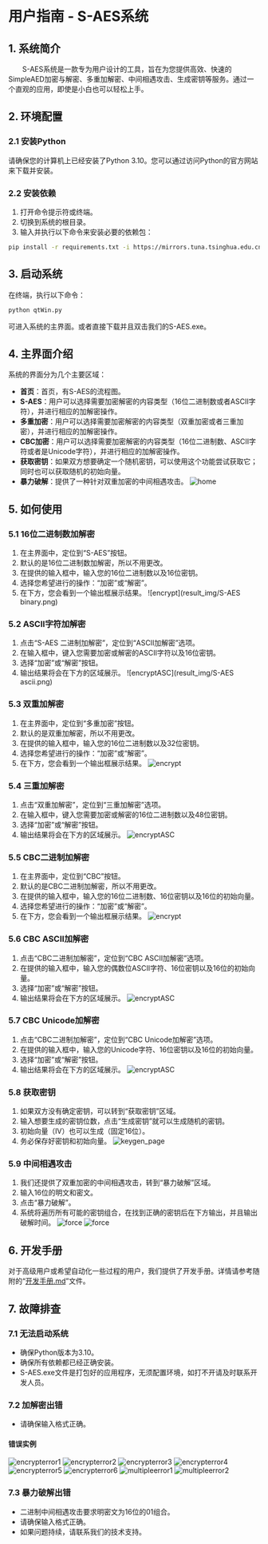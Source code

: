 # 用户指南 - S-AES系统

## 1. 系统简介

  S-AES系统是一款专为用户设计的工具，旨在为您提供高效、快速的SimpleAED加密与解密、多重加解密、中间相遇攻击、生成密钥等服务。通过一个直观的应用，即使是小白也可以轻松上手。

## 2. 环境配置

### 2.1 安装Python

请确保您的计算机上已经安装了Python 3.10。您可以通过访问Python的官方网站来下载并安装。

### 2.2 安装依赖

1. 打开命令提示符或终端。
2. 切换到系统的根目录。
3. 输入并执行以下命令来安装必要的依赖包：

```sh
pip install -r requirements.txt -i https://mirrors.tuna.tsinghua.edu.cn/pypi/web/simple
```

## 3. 启动系统

在终端，执行以下命令：

```sh
python qtWin.py
```

可进入系统的主界面。或者直接下载并且双击我们的S-AES.exe。

## 4. 主界面介绍

系统的界面分为几个主要区域：

- **首页**：首页，有S-AES的流程图。
- **S-AES**：用户可以选择需要加密解密的内容类型（16位二进制数或者ASCII字符），并进行相应的加解密操作。
- **多重加密**：用户可以选择需要加密解密的内容类型（双重加密或者三重加密），并进行相应的加解密操作。
- **CBC加密**：用户可以选择需要加密解密的内容类型（16位二进制数、ASCII字符或者是Unicode字符），并进行相应的加解密操作。
- **获取密钥**：如果双方想要确定一个随机密钥，可以使用这个功能尝试获取它；同时也可以获取随机的初始向量。
- **暴力破解**：提供了一种针对双重加密的中间相遇攻击。
  ![home](result_img/home.png)

## 5. 如何使用

### 5.1 16位二进制数加解密

1. 在主界面中，定位到“S-AES”按钮。
2. 默认的是16位二进制数加解密，所以不用更改。
3. 在提供的输入框中，输入您的16位二进制数以及16位密钥。
4. 选择您希望进行的操作：“加密”或“解密”。
5. 在下方，您会看到一个输出框展示结果。
![encrypt](result_img/S-AES binary.png)

### 5.2 ASCII字符加解密

1. 点击“S-AES 二进制加解密”，定位到“ASCII加解密”选项。
2. 在输入框中，键入您需要加密或解密的ASCII字符以及16位密钥。
3. 选择“加密”或“解密”按钮。
4. 输出结果将会在下方的区域展示。
   ![encryptASC](result_img/S-AES ascii.png)

### 5.3 双重加解密

1. 在主界面中，定位到“多重加密”按钮。
2. 默认的是双重加解密，所以不用更改。
3. 在提供的输入框中，输入您的16位二进制数以及32位密钥。
4. 选择您希望进行的操作：“加密”或“解密”。
5. 在下方，您会看到一个输出框展示结果。
![encrypt](result_img/double.png)

### 5.4 三重加解密

1. 点击“双重加解密”，定位到“三重加解密”选项。
2. 在输入框中，键入您需要加密或解密的16位二进制数以及48位密钥。
3. 选择“加密”或“解密”按钮。
4. 输出结果将会在下方的区域展示。
   ![encryptASC](result_img/triple.png)

### 5.5 CBC二进制加解密

1. 在主界面中，定位到“CBC”按钮。
2. 默认的是CBC二进制加解密，所以不用更改。
3. 在提供的输入框中，输入您的16位二进制数、16位密钥以及16位的初始向量。
4. 选择您希望进行的操作：“加密”或“解密”。
5. 在下方，您会看到一个输出框展示结果。
![encrypt](result_img/CBCbinary.png)

### 5.6 CBC ASCII加解密

1. 点击“CBC二进制加解密”，定位到“CBC ASCII加解密”选项。
2. 在提供的输入框中，输入您的偶数位ASCII字符、16位密钥以及16位的初始向量。
3. 选择“加密”或“解密”按钮。
4. 输出结果将会在下方的区域展示。
   ![encryptASC](result_img/CBCascii.png)

### 5.7 CBC Unicode加解密

1. 点击“CBC二进制加解密”，定位到“CBC Unicode加解密”选项。
2. 在提供的输入框中，输入您的Unicode字符、16位密钥以及16位的初始向量。
3. 选择“加密”或“解密”按钮。
4. 输出结果将会在下方的区域展示。
   ![encryptASC](result_img/CBCUnicode.png)

### 5.8 获取密钥

1. 如果双方没有确定密钥，可以转到“获取密钥”区域。
2. 输入想要生成的密钥位数，点击“生成密钥”就可以生成随机的密钥。
3. 初始向量（IV）也可以生成（固定16位）。
4. 务必保存好密钥和初始向量。
 ![keygen_page](result_img/keygen_page.png)


### 5.9 中间相遇攻击

1. 我们还提供了双重加密的中间相遇攻击，转到“暴力破解”区域。
2. 输入16位的明文和密文。
3. 点击“暴力破解”。
4. 系统将遍历所有可能的密钥组合，在找到正确的密钥后在下方输出，并且输出破解时间。
    ![force](result_img/middleattack1.png)
    ![force](result_img/middleattack2.png)


## 6. 开发手册

对于高级用户或希望自动化一些过程的用户，我们提供了开发手册。详情请参考随附的“[开发手册.md](开发手册.md)”文件。

## 7. 故障排查

### 7.1 无法启动系统

- 确保Python版本为3.10。
- 确保所有依赖都已经正确安装。
- S-AES.exe文件是打包好的应用程序，无须配置环境，如打不开请及时联系开发人员。

### 7.2 加解密出错

- 请确保输入格式正确。
#### 错误实例
 ![encrypterror1](result_img/S-AESerror1.png)
 ![encrypterror2](result_img/S-AESerror2.png)
 ![encrypterror3](result_img/S-AESerror3.png)
 ![encrypterror4](result_img/S-AESerror4.png)
 ![encrypterror5](result_img/S-AESerror5.png)
 ![encrypterror6](result_img/S-AESerror6.png)
 ![multipleerror1](result_img/multipleerror1.png)
 ![multipleerror2](result_img/multipleerror2.png)

### 7.3 暴力破解出错
- 二进制中间相遇攻击要求明密文为16位的01组合。
- 请确保输入格式正确。
- 如果问题持续，请联系我们的技术支持。
